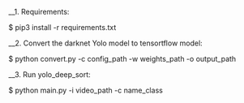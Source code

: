 __1. Requirements:

$ pip3 install -r requirements.txt

__2. Convert the darknet Yolo model to tensortflow model:

$ python convert.py -c config_path -w weights_path -o output_path

__3. Run yolo_deep_sort:

$ python main.py -i video_path -c name_class